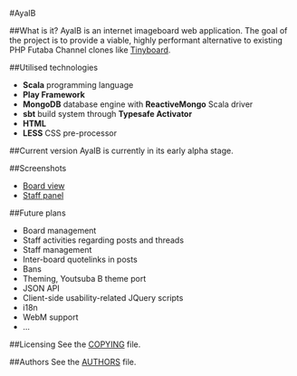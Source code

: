 #AyaIB

##What is it?
AyaIB is an internet imageboard web application. The goal of the project is to provide a viable, highly performant alternative to existing PHP Futaba Channel clones like [Tinyboard](http://tinyboard.org/).

##Utilised technologies
* **Scala** programming language
* **Play Framework**
* **MongoDB** database engine with **ReactiveMongo** Scala driver
* **sbt** build system through **Typesafe Activator**
* **HTML**
* **LESS** CSS pre-processor

##Current version
AyaIB is currently in its early alpha stage.

##Screenshots
* [Board view](http://i.imgur.com/CYrbza0.png)
* [Staff panel](http://i.imgur.com/FrGHg4r.png)

##Future plans
* Board management
* Staff activities regarding posts and threads
* Staff management
* Inter-board quotelinks in posts
* Bans
* Theming, Youtsuba B theme port
* JSON API
* Client-side usability-related JQuery scripts
* i18n
* WebM support
* ...

##Licensing
See the [COPYING](https://github.com/fauu/AyaIB/blob/master/COPYING) file.

##Authors
See the [AUTHORS](https://github.com/fauu/AyaIB/blob/master/AUTHORS) file.
